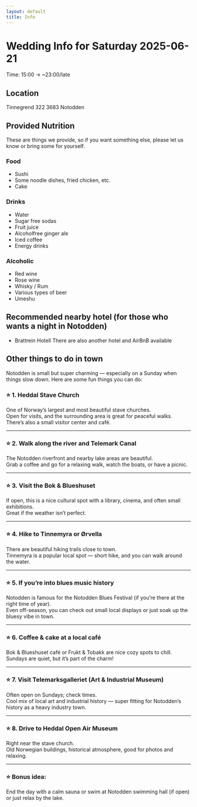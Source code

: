 ```yaml
---
layout: default
title: Info
---
```


# Wedding Info for Saturday 2025-06-21

Time: 15:00 -> ~23:00/late

## Location

Tinnegrend 322
3683 Notodden

## Provided Nutrition

These are things we provide, so if you want something else, please let us know or bring some for yourself.

### Food
* Sushi
* Some noodle dishes, fried chicken, etc.
* Cake

### Drinks
* Water
* Sugar free sodas
* Fruit juice
* Alcoholfree ginger ale
* Iced coffee
* Energy drinks

### Alcoholic
* Red wine
* Rose wine
* Whisky / Rum 
* Various types of beer
* Umeshu

## Recommended nearby hotel (for those who wants a night in Notodden)
* Brattrein Hotell
There are also another hotel and AirBnB available

## Other things to do in town
Notodden is small but super charming — especially on a Sunday when things slow down. Here are some fun things you can do:

### ⭐ 1. Heddal Stave Church

One of Norway’s largest and most beautiful stave churches.  
Open for visits, and the surrounding area is great for peaceful walks.  
There’s also a small visitor center and café.

---

### ⭐ 2. Walk along the river and Telemark Canal

The Notodden riverfront and nearby lake areas are beautiful.  
Grab a coffee and go for a relaxing walk, watch the boats, or have a picnic.

---

### ⭐ 3. Visit the Bok & Blueshuset

If open, this is a nice cultural spot with a library, cinema, and often small exhibitions.  
Great if the weather isn’t perfect.

---

### ⭐ 4. Hike to Tinnemyra or Ørvella

There are beautiful hiking trails close to town.  
Tinnemyra is a popular local spot — short hike, and you can walk around the water.

---

### ⭐ 5. If you’re into blues music history

Notodden is famous for the Notodden Blues Festival (if you’re there at the right time of year).  
Even off-season, you can check out small local displays or just soak up the bluesy vibe in town.

---

### ⭐ 6. Coffee & cake at a local café

Bok & Blueshuset café or Frukt & Tobakk are nice cozy spots to chill.  
Sundays are quiet, but it’s part of the charm!

---

### ⭐ 7. Visit Telemarksgalleriet (Art & Industrial Museum)

Often open on Sundays; check times.  
Cool mix of local art and industrial history — super fitting for Notodden’s history as a heavy industry town.

---

### ⭐ 8. Drive to Heddal Open Air Museum

Right near the stave church.  
Old Norwegian buildings, historical atmosphere, good for photos and relaxing.

---

### ⭐ Bonus idea:

End the day with a calm sauna or swim at Notodden swimming hall (if open) or just relax by the lake.

